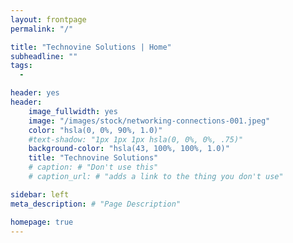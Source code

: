 ```yaml
---
layout: frontpage
permalink: "/"

title: "Technovine Solutions | Home"
subheadline: ""
tags:
  - 

header: yes
header:
    image_fullwidth: yes
    image: "/images/stock/networking-connections-001.jpeg"
    color: "hsla(0, 0%, 90%, 1.0)"
	#text-shadow: "1px 1px 1px hsla(0, 0%, 0%, .75)"
    background-color: "hsla(43, 100%, 100%, 1.0)"
    title: "Technovine Solutions"
    # caption: # "Don't use this"
    # caption_url: # "adds a link to the thing you don't use"

sidebar: left
meta_description: # "Page Description"

homepage: true
---
```


